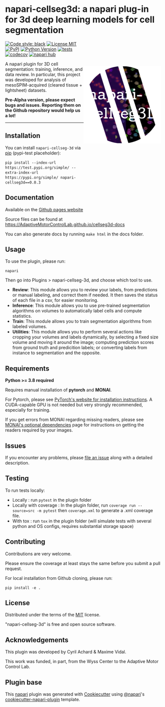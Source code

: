 # napari-cellseg3d: a napari plug-in for 3d deep learning models for cell segmentation


<img src="docs/res/logo/logo_diag.png" title="cellseg3d" alt="cellseg3d logo" width="250" align="right" vspace = "80"/>

<a href="https://github.com/psf/black"><img alt="Code style: black" src="https://img.shields.io/badge/code%20style-black-000000.svg"></a>
[![License MIT](https://img.shields.io/pypi/l/napari-cellseg3d.svg?color=green)](https://github.com/AdaptiveMotorControlLab/CellSeg3d/raw/main/LICENSE)
[![PyPI](https://img.shields.io/pypi/v/napari-cellseg3d.svg?color=green)](https://pypi.org/project/napari-cellseg3d)
[![Python Version](https://img.shields.io/pypi/pyversions/CellSeg3d.svg?color=green)](https://python.org)
[![tests](https://github.com/AdaptiveMotorControlLab/CellSeg3d/workflows/tests/badge.svg)](https://github.com/AdaptiveMotorControlLab/CellSeg3d/actions)
[![codecov](https://codecov.io/gh/AdaptiveMotorControlLab/napari-cellseg3d/branch/main/graph/badge.svg)](https://codecov.io/gh/AdaptiveMotorControlLab/CellSeg3d)
[![napari hub](https://img.shields.io/endpoint?url=https://api.napari-hub.org/shields/napari-cellseg3d)](https://napari-hub.org/plugins/CellSeg3d)


A napari plugin for 3D cell segmentation: training, inference, and data review. In particular, this project was developed for analysis of mesoSPIM-acquired (cleared tissue + lightsheet) datasets.

**Pre-Alpha version, please expect bugs and issues. Reporting them on the Github repository would help us a lot!**

----------------------------------

## Installation

You can install `napari-cellseg-3d` via [pip] (pypi-test placeholder):  

    pip install --index-url https://test.pypi.org/simple/ --extra-index-url https://pypi.org/simple/ napari-cellseg3d==0.0.3

## Documentation

Available on the [Github pages website](https://adaptivemotorcontrollab.github.io/cellseg3d-docs/)

Source files can be found at https://AdaptiveMotorControlLab.github.io/cellseg3d-docs

You can also generate docs by running ``make html`` in the docs folder.

## Usage

To use the plugin, please run:
```
napari
```
Then go into Plugins > napari-cellseg-3d, and choose which tool to use.

- **Review**: This module allows you to review your labels, from predictions or manual labeling, and correct them if needed. It then saves the status of each file in a csv, for easier monitoring.
- **Inference**: This module allows you to use pre-trained segmentation algorithms on volumes to automatically label cells and compute statistics.
- **Train**:  This module allows you to train segmentation algorithms from labeled volumes.
- **Utilities**: This module allows you to perform several actions like cropping your volumes and labels dynamically, by selecting a fixed size volume and moving it around the image; computing prediction scores from ground truth and predicition labels; or converting labels from instance to segmentation and the opposite. 


## Requirements
**Python >= 3.8 required**

Requires manual installation of **pytorch** and **MONAI**.

For Pytorch, please see [PyTorch's website for installation instructions].
A CUDA-capable GPU is not needed but very strongly recommended, especially for training.

If you get errors from MONAI regarding missing readers, please see [MONAI's optional dependencies] page for instructions on getting the readers required by your images.


## Issues

If you encounter any problems, please [file an issue] along with a detailed description.


## Testing 

To run tests locally: 

- Locally : run ``pytest`` in the plugin folder
- Locally with coverage : In the plugin folder, run ``coverage run --source=src -m pytest`` then ``coverage.xml`` to generate a .xml coverage file.
- With tox : run ``tox`` in the plugin folder (will simulate tests with several python and OS configs, requires substantial storage space)

## Contributing

Contributions are very welcome. 

Please ensure the coverage at least stays the same before you submit a pull request.

For local installation from Github cloning, please run:

```
pip install -e .
```

## License

Distributed under the terms of the [MIT] license.

"napari-cellseg-3d" is free and open source software.


[file an issue]: https://github.com/AdaptiveMotorControlLab/CellSeg3d/issues
[napari]: https://github.com/napari/napari
[Cookiecutter]: https://github.com/audreyr/cookiecutter
[@napari]: https://github.com/napari
[MIT]: http://opensource.org/licenses/MIT
[BSD-3]: http://opensource.org/licenses/BSD-3-Clause
[GNU GPL v3.0]: http://www.gnu.org/licenses/gpl-3.0.txt
[GNU LGPL v3.0]: http://www.gnu.org/licenses/lgpl-3.0.txt
[Apache Software License 2.0]: http://www.apache.org/licenses/LICENSE-2.0
[Mozilla Public License 2.0]: https://www.mozilla.org/media/MPL/2.0/index.txt
[cookiecutter-napari-plugin]: https://github.com/napari/cookiecutter-napari-plugin

[napari]: https://github.com/napari/napari
[tox]: https://tox.readthedocs.io/en/latest/
[pip]: https://pypi.org/project/pip/
[PyPI]: https://pypi.org/

[PyTorch's website for installation instructions]: https://pytorch.org/get-started/locally/
[MONAI's optional dependencies]: https://docs.monai.io/en/stable/installation.html#installing-the-recommended-dependencies

## Acknowledgements 

This plugin was developed by Cyril Achard & Maxime Vidal.

This work was funded, in part, from the Wyss Center to the Adaptive Motor Control Lab.


## Plugin base
This [napari] plugin was generated with [Cookiecutter] using [@napari]'s [cookiecutter-napari-plugin] template.

<!--
Don't miss the full getting started guide to set up your new package:
https://github.com/napari/cookiecutter-napari-plugin#getting-started

and review the napari docs for plugin developers:
https://napari.org/plugins/stable/index.html
-->
